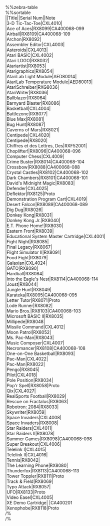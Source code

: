 %%zebra-table  
%%sortable  
||Title||Serial Num||Note  
|3-D Tic-Tac-Toe|CXL4010|  
|Ace of Aces|RX8099|CA400068-099  
|Airball|RX8109|CA400068-109  
|Archon|RX8092|  
|Assembler Editor|CXL4003|  
|Asteroids|CXL4013|  
|Atari BASIC|CXL4002|  
|Atari LOGO|RX8032|  
|Atariartist|RX8053|  
|Atarigraphics|RX8054|  
|AtariLab Light Module|AED80014|  
|AtariLab Temperature Module|AED80013|  
|AtariSchreiber|RXG8036|  
|AtariWriter|RX8036|  
|Ballblazer|RX8064|  
|Barnyard Blaster|RX8086|  
|Basketball|CXL4004|  
|Battlezone|RX8077|  
|Blue Max|RX8081|  
|Bug Hunt|RX8087|  
|Caverns of Mars|RX8021|  
|Centipede|CXL4020|  
|Centipede|RX8020|  
|Chiffres et des Lettres, Des|RXF52001|  
|Choplifter!|RX8096|CA400068-096  
|Computer Chess|CXL4009|  
|Crime Buster|RX8014|CA400068-104  
|Crossbow|RX8088|CA400068-088  
|Crystal Castles|RX8102|CA400068-102  
|Dark Chambers|RX8101|CA400068-101  
|David's Midnight Magic|RX8083|  
|Defender|CXL4025|  
|Deflektor|RX8125|Proto  
|Demonstration Program Cart|CXL4019|  
|Desert Falcon|RX8089|CA400068-089  
|Dig Dug|RX8026|  
|Donkey Kong|RX8031|  
|Donkey Kong Jr.|RX8040|  
|E.T. Phone Home!|RX8030|  
|Eastern Front|RX8039|  
|Educational System Master Cartridge|CXL4001|  
|Fight Night|RX8085|  
|Final Legacy|RX8067|  
|Flight Simulator II|RX8091|  
|Food Fight|RX8079|  
|Galaxian|CXL4024|  
|GATO|RX8090|  
|Hardball|RX8084|  
|Into the Eagle's Nest|RX8114|CA400068-114  
|Joust|RX8044|  
|Jungle Hunt|RX8049|  
|Karateka|RX8095|CA400068-095  
|Letter Tutor|RX8071|Proto  
|Lode Runner|RX8082|  
|Mario Bros.|RX8103|CA400068-103  
|Microsoft BASIC II|RX8035|  
|Millipede|RX8048|  
|Missile Command|CXL4012|  
|Moon Patrol|RX8052|  
|Ms. Pac-Man|RX8043|  
|Music Composer|CXL4007|  
|Necromancer|RX8108|CA400068-108  
|One-on-One Basketball|RX8093|  
|Pac-Man|CXL4022|  
|Pac-Man|RX8022|  
|Pengo|RX8045|  
|Pilot|CXL4018|  
|Pole Position|RX8034|  
|Pop'r Spell|RX8058|Proto  
|Qix|CXL4027|  
|RealSports Football|RX8029|  
|Rescue on Fractalus|RX8063|  
|Robotron: 2084|RX8033|  
|Skywriter|RX8059|  
|Space Invaders|CXL4008|  
|Space Invaders|RX8008|  
|Star Raiders|CXL4011|  
|Star Raiders II|RX8078|  
|Summer Games|RX8098|CA400068-098  
|Super Breakout|CXL4006|  
|Telelink I|CXL4015|  
|Telelink II|CXL4016|  
|Tennis|RX8042|  
|The Learning Phone|RX8080|  
|Thunderfox|RX8113|CA400068-113  
|Tower Toppler|RX8111|Proto  
|Track & Field|RX8069|  
|Typo Attack|RX8057|  
|UFO|RX8133|Proto  
|Video Easel|CXL4005|  
|XE Demo Cartridge| |CA400201  
|Xenophobe|RX8118|Proto  
/%  
/%  
